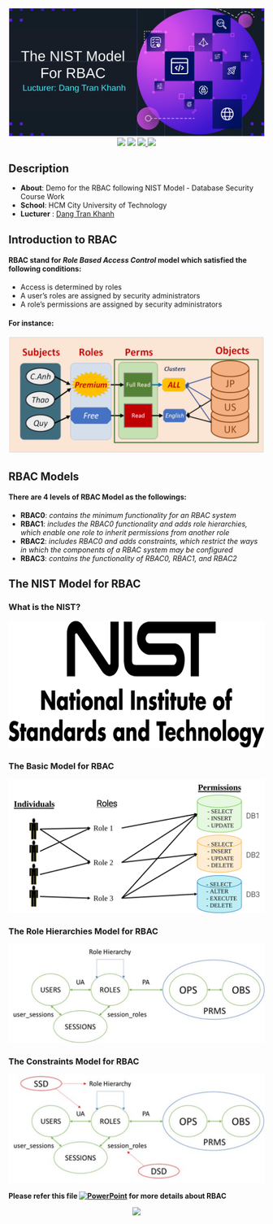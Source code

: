 <p align="center"><img src="./.github/rbac_logo.svg?sanitize=true">
<img src="https://img.shields.io/github/license/tquangsdh20/rbac-nist?style=plastic"> <img src="https://img.shields.io/badge/author-Tran%20Quang%20%7C%20Nguyen%20Dinh%20Hoang%20Quy%20%7C%20Than%20Hai%20Nhat%20Minh-blue?style=plastic"> <a href="https://hcmuteduvn-my.sharepoint.com/:p:/g/personal/tquang_sdh20_hcmut_edu_vn/EZmcIMj8739LrdtF9CRbHwoBQ3NGoQUoaDMCjeEF6iZ_iA?e=dzX99T"><img src="https://img.shields.io/badge/PowerPoint-RBAC-red?style=plastic&logo=microsoftpowerpoint&logoColor=orange"> <img src="https://img.shields.io/badge/Python-3.7%7C3.8%7C3.9-blue?style=plastic&logo=python"></a>
</p>

## Description

- **About**: Demo for the RBAC following NIST Model - Database Security Course Work 
- **School**: HCM City University of Technology 
- **Lucturer** : [Dang Tran Khanh](http://www.cse.hcmut.edu.vn/~khanh/)

## Introduction to RBAC

#### RBAC stand for *Role Based Access Control* model which satisfied the following conditions:
- Access is determined by roles
- A user’s roles are assigned by security administrators
- A role’s permissions are assigned by security administrators

#### For instance:

<img src="./.github/rbac_example.svg?sanitize=true">

## RBAC Models

#### There are 4 levels of RBAC Model as the followings:

- **RBAC0**: *contains the minimum functionality for an RBAC system*
- **RBAC1**: *includes the RBAC0 functionality and adds role hierarchies, which enable one role to inherit permissions from another role*
- **RBAC2**: *includes RBAC0 and adds constraints, which restrict the ways in which the components of a RBAC system may be configured*
- **RBAC3**: *contains the functionality of RBAC0, RBAC1, and RBAC2*

## The NIST Model for RBAC

### What is the NIST?

<a href="https://vi.wikipedia.org/wiki/Vi%E1%BB%87n_Ti%C3%AAu_chu%E1%BA%A9n_v%C3%A0_K%E1%BB%B9_thu%E1%BA%ADt_qu%E1%BB%91c_gia_(Hoa_K%E1%BB%B3)"><p align="center"><img src="./.github/nist.svg?sanitize=true" alt="The NIST icon" width="700" height="250" ></p></a>

### The Basic Model for RBAC

<p align="center">
<img src="./.github/rbac_base_model.svg?sanitize=true" alt="The NIST Basic/Core Model for RBAC">
</p>

### The Role Hierarchies Model for RBAC

<a href="https://vi.wikipedia.org/wiki/Vi%E1%BB%87n_Ti%C3%AAu_chu%E1%BA%A9n_v%C3%A0_K%E1%BB%B9_thu%E1%BA%ADt_qu%E1%BB%91c_gia_(Hoa_K%E1%BB%B3)"><p align="center"><img src="./.github/rbac-nist.svg?sanitize=true" alt="Role Hierarchies Model"></p></a>

### The Constraints Model for RBAC

<p align="center">
<img src="./.github/rbac_constraints_model.svg?sanitize=true" alt="The NIST Basic/Core Model for RBAC">
</p>

**Please refer this file [![PowerPoint](https://img.shields.io/badge/PowerPoint-RBAC-red?style=plastic&logo=microsoftpowerpoint&logoColor=orange)](https://hcmuteduvn-my.sharepoint.com/:p:/g/personal/tquang_sdh20_hcmut_edu_vn/EZmcIMj8739LrdtF9CRbHwoBQ3NGoQUoaDMCjeEF6iZ_iA?e=dzX99T) for more details about RBAC**

<a href="https://github.com/tquangsdh20/rbac-nist"><p align="center"><img src="https://img.shields.io/badge/Github-RBAC_NIST-orange?style=social&logo=github"></p></a>
